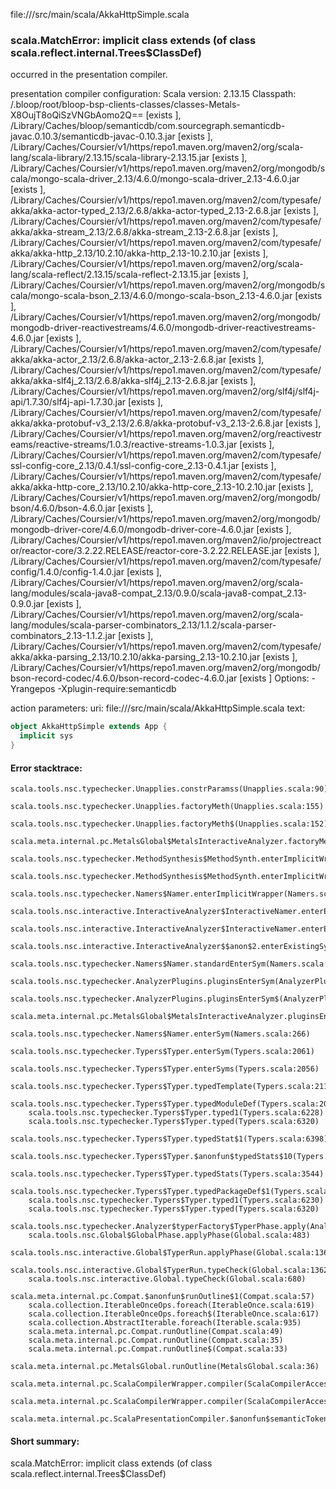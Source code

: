 file://<WORKSPACE>/src/main/scala/AkkaHttpSimple.scala
### scala.MatchError: implicit class <error> extends  (of class scala.reflect.internal.Trees$ClassDef)

occurred in the presentation compiler.

presentation compiler configuration:
Scala version: 2.13.15
Classpath:
<WORKSPACE>/.bloop/root/bloop-bsp-clients-classes/classes-Metals-X8OujT8oQiSzVNGbAomo2Q== [exists ], <HOME>/Library/Caches/bloop/semanticdb/com.sourcegraph.semanticdb-javac.0.10.3/semanticdb-javac-0.10.3.jar [exists ], <HOME>/Library/Caches/Coursier/v1/https/repo1.maven.org/maven2/org/scala-lang/scala-library/2.13.15/scala-library-2.13.15.jar [exists ], <HOME>/Library/Caches/Coursier/v1/https/repo1.maven.org/maven2/org/mongodb/scala/mongo-scala-driver_2.13/4.6.0/mongo-scala-driver_2.13-4.6.0.jar [exists ], <HOME>/Library/Caches/Coursier/v1/https/repo1.maven.org/maven2/com/typesafe/akka/akka-actor-typed_2.13/2.6.8/akka-actor-typed_2.13-2.6.8.jar [exists ], <HOME>/Library/Caches/Coursier/v1/https/repo1.maven.org/maven2/com/typesafe/akka/akka-stream_2.13/2.6.8/akka-stream_2.13-2.6.8.jar [exists ], <HOME>/Library/Caches/Coursier/v1/https/repo1.maven.org/maven2/com/typesafe/akka/akka-http_2.13/10.2.10/akka-http_2.13-10.2.10.jar [exists ], <HOME>/Library/Caches/Coursier/v1/https/repo1.maven.org/maven2/org/scala-lang/scala-reflect/2.13.15/scala-reflect-2.13.15.jar [exists ], <HOME>/Library/Caches/Coursier/v1/https/repo1.maven.org/maven2/org/mongodb/scala/mongo-scala-bson_2.13/4.6.0/mongo-scala-bson_2.13-4.6.0.jar [exists ], <HOME>/Library/Caches/Coursier/v1/https/repo1.maven.org/maven2/org/mongodb/mongodb-driver-reactivestreams/4.6.0/mongodb-driver-reactivestreams-4.6.0.jar [exists ], <HOME>/Library/Caches/Coursier/v1/https/repo1.maven.org/maven2/com/typesafe/akka/akka-actor_2.13/2.6.8/akka-actor_2.13-2.6.8.jar [exists ], <HOME>/Library/Caches/Coursier/v1/https/repo1.maven.org/maven2/com/typesafe/akka/akka-slf4j_2.13/2.6.8/akka-slf4j_2.13-2.6.8.jar [exists ], <HOME>/Library/Caches/Coursier/v1/https/repo1.maven.org/maven2/org/slf4j/slf4j-api/1.7.30/slf4j-api-1.7.30.jar [exists ], <HOME>/Library/Caches/Coursier/v1/https/repo1.maven.org/maven2/com/typesafe/akka/akka-protobuf-v3_2.13/2.6.8/akka-protobuf-v3_2.13-2.6.8.jar [exists ], <HOME>/Library/Caches/Coursier/v1/https/repo1.maven.org/maven2/org/reactivestreams/reactive-streams/1.0.3/reactive-streams-1.0.3.jar [exists ], <HOME>/Library/Caches/Coursier/v1/https/repo1.maven.org/maven2/com/typesafe/ssl-config-core_2.13/0.4.1/ssl-config-core_2.13-0.4.1.jar [exists ], <HOME>/Library/Caches/Coursier/v1/https/repo1.maven.org/maven2/com/typesafe/akka/akka-http-core_2.13/10.2.10/akka-http-core_2.13-10.2.10.jar [exists ], <HOME>/Library/Caches/Coursier/v1/https/repo1.maven.org/maven2/org/mongodb/bson/4.6.0/bson-4.6.0.jar [exists ], <HOME>/Library/Caches/Coursier/v1/https/repo1.maven.org/maven2/org/mongodb/mongodb-driver-core/4.6.0/mongodb-driver-core-4.6.0.jar [exists ], <HOME>/Library/Caches/Coursier/v1/https/repo1.maven.org/maven2/io/projectreactor/reactor-core/3.2.22.RELEASE/reactor-core-3.2.22.RELEASE.jar [exists ], <HOME>/Library/Caches/Coursier/v1/https/repo1.maven.org/maven2/com/typesafe/config/1.4.0/config-1.4.0.jar [exists ], <HOME>/Library/Caches/Coursier/v1/https/repo1.maven.org/maven2/org/scala-lang/modules/scala-java8-compat_2.13/0.9.0/scala-java8-compat_2.13-0.9.0.jar [exists ], <HOME>/Library/Caches/Coursier/v1/https/repo1.maven.org/maven2/org/scala-lang/modules/scala-parser-combinators_2.13/1.1.2/scala-parser-combinators_2.13-1.1.2.jar [exists ], <HOME>/Library/Caches/Coursier/v1/https/repo1.maven.org/maven2/com/typesafe/akka/akka-parsing_2.13/10.2.10/akka-parsing_2.13-10.2.10.jar [exists ], <HOME>/Library/Caches/Coursier/v1/https/repo1.maven.org/maven2/org/mongodb/bson-record-codec/4.6.0/bson-record-codec-4.6.0.jar [exists ]
Options:
-Yrangepos -Xplugin-require:semanticdb


action parameters:
uri: file://<WORKSPACE>/src/main/scala/AkkaHttpSimple.scala
text:
```scala
object AkkaHttpSimple extends App {
  implicit sys
}

```



#### Error stacktrace:

```
scala.tools.nsc.typechecker.Unapplies.constrParamss(Unapplies.scala:90)
	scala.tools.nsc.typechecker.Unapplies.factoryMeth(Unapplies.scala:155)
	scala.tools.nsc.typechecker.Unapplies.factoryMeth$(Unapplies.scala:152)
	scala.meta.internal.pc.MetalsGlobal$MetalsInteractiveAnalyzer.factoryMeth(MetalsGlobal.scala:78)
	scala.tools.nsc.typechecker.MethodSynthesis$MethodSynth.enterImplicitWrapper(MethodSynthesis.scala:238)
	scala.tools.nsc.typechecker.MethodSynthesis$MethodSynth.enterImplicitWrapper$(MethodSynthesis.scala:237)
	scala.tools.nsc.typechecker.Namers$Namer.enterImplicitWrapper(Namers.scala:58)
	scala.tools.nsc.interactive.InteractiveAnalyzer$InteractiveNamer.enterExistingSym(Global.scala:95)
	scala.tools.nsc.interactive.InteractiveAnalyzer$InteractiveNamer.enterExistingSym$(Global.scala:81)
	scala.tools.nsc.interactive.InteractiveAnalyzer$$anon$2.enterExistingSym(Global.scala:51)
	scala.tools.nsc.typechecker.Namers$Namer.standardEnterSym(Namers.scala:292)
	scala.tools.nsc.typechecker.AnalyzerPlugins.pluginsEnterSym(AnalyzerPlugins.scala:500)
	scala.tools.nsc.typechecker.AnalyzerPlugins.pluginsEnterSym$(AnalyzerPlugins.scala:499)
	scala.meta.internal.pc.MetalsGlobal$MetalsInteractiveAnalyzer.pluginsEnterSym(MetalsGlobal.scala:78)
	scala.tools.nsc.typechecker.Namers$Namer.enterSym(Namers.scala:266)
	scala.tools.nsc.typechecker.Typers$Typer.enterSym(Typers.scala:2061)
	scala.tools.nsc.typechecker.Typers$Typer.enterSyms(Typers.scala:2056)
	scala.tools.nsc.typechecker.Typers$Typer.typedTemplate(Typers.scala:2116)
	scala.tools.nsc.typechecker.Typers$Typer.typedModuleDef(Typers.scala:2016)
	scala.tools.nsc.typechecker.Typers$Typer.typed1(Typers.scala:6228)
	scala.tools.nsc.typechecker.Typers$Typer.typed(Typers.scala:6320)
	scala.tools.nsc.typechecker.Typers$Typer.typedStat$1(Typers.scala:6398)
	scala.tools.nsc.typechecker.Typers$Typer.$anonfun$typedStats$10(Typers.scala:3544)
	scala.tools.nsc.typechecker.Typers$Typer.typedStats(Typers.scala:3544)
	scala.tools.nsc.typechecker.Typers$Typer.typedPackageDef$1(Typers.scala:5901)
	scala.tools.nsc.typechecker.Typers$Typer.typed1(Typers.scala:6230)
	scala.tools.nsc.typechecker.Typers$Typer.typed(Typers.scala:6320)
	scala.tools.nsc.typechecker.Analyzer$typerFactory$TyperPhase.apply(Analyzer.scala:125)
	scala.tools.nsc.Global$GlobalPhase.applyPhase(Global.scala:483)
	scala.tools.nsc.interactive.Global$TyperRun.applyPhase(Global.scala:1369)
	scala.tools.nsc.interactive.Global$TyperRun.typeCheck(Global.scala:1362)
	scala.tools.nsc.interactive.Global.typeCheck(Global.scala:680)
	scala.meta.internal.pc.Compat.$anonfun$runOutline$1(Compat.scala:57)
	scala.collection.IterableOnceOps.foreach(IterableOnce.scala:619)
	scala.collection.IterableOnceOps.foreach$(IterableOnce.scala:617)
	scala.collection.AbstractIterable.foreach(Iterable.scala:935)
	scala.meta.internal.pc.Compat.runOutline(Compat.scala:49)
	scala.meta.internal.pc.Compat.runOutline(Compat.scala:35)
	scala.meta.internal.pc.Compat.runOutline$(Compat.scala:33)
	scala.meta.internal.pc.MetalsGlobal.runOutline(MetalsGlobal.scala:36)
	scala.meta.internal.pc.ScalaCompilerWrapper.compiler(ScalaCompilerAccess.scala:19)
	scala.meta.internal.pc.ScalaCompilerWrapper.compiler(ScalaCompilerAccess.scala:14)
	scala.meta.internal.pc.ScalaPresentationCompiler.$anonfun$semanticTokens$1(ScalaPresentationCompiler.scala:195)
```
#### Short summary: 

scala.MatchError: implicit class <error> extends  (of class scala.reflect.internal.Trees$ClassDef)